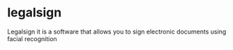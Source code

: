 # legalsign
Legalsign it is a software that allows you to sign electronic documents using facial recognition
